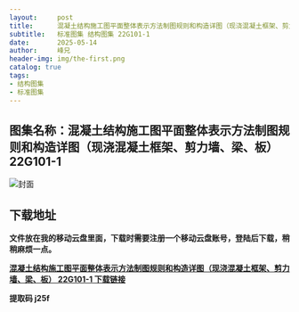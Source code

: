 ```yaml
---
layout:     post
title:      混凝土结构施工图平面整体表示方法制图规则和构造详图（现浇混凝土框架、剪力墙、梁、板） 22G101-1
subtitle:   标准图集 结构图集 22G101-1
date:       2025-05-14
author:     峰兄
header-img: img/the-first.png
catalog: true
tags:
- 结构图集
- 标准图集
---
```

## 图集名称：混凝土结构施工图平面整体表示方法制图规则和构造详图（现浇混凝土框架、剪力墙、梁、板） 22G101-1
![封面](https://pic1.imgdb.cn/item/682480c758cb8da5c8f1a894.jpg)

## 下载地址 ##
**文件放在我的移动云盘里面，下载时需要注册一个移动云盘账号，登陆后下载，稍稍麻烦一点。**  
  
[**混凝土结构施工图平面整体表示方法制图规则和构造详图（现浇混凝土框架、剪力墙、梁、板） 22G101-1 下载链接**](https://caiyun.139.com/m/i?2nc6qrBbLV04i)

 **提取码  j25f**


